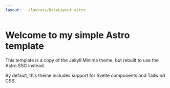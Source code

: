 ```yaml
---
layout: ../layouts/BaseLayout.astro
---
```


# Welcome to my simple Astro template

This template is a copy of the Jekyll Minima theme, but rebuilt to use the Astro SSG instead.

By default, this theme includes support for Svelte components and Tailwind CSS.
